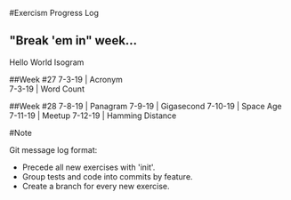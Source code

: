 #Exercism Progress Log

## "Break 'em in"  week...
Hello World
Isogram

##Week #27
7-3-19 | Acronym  
7-3-19 | Word Count

##Week #28
7-8-19 | Panagram
7-9-19 | Gigasecond
7-10-19 | Space Age
7-11-19 | Meetup 
7-12-19 | Hamming Distance

#Note 

Git message log format:
- Precede all new exercises with 'init'. 
- Group tests and code into commits by feature. 
- Create a branch for every new exercise. 
